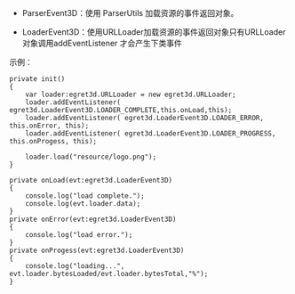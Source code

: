 
* ParserEvent3D：使用 ParserUtils 加载资源的事件返回对象。

* LoaderEvent3D：使用URLLoader加载资源的事件返回对象只有URLLoader对象调用addEventListener 才会产生下类事件

示例：
        
```
private init()
{
	var loader:egret3d.URLLoader = new egret3d.URLLoader;
	loader.addEventListener( egret3d.LoaderEvent3D.LOADER_COMPLETE,this.onLoad,this);
	loader.addEventListener( egret3d.LoaderEvent3D.LOADER_ERROR, this.onError, this);
	loader.addEventListener( egret3d.LoaderEvent3D.LOADER_PROGRESS, this.onProgess, this);

	loader.load("resource/logo.png");
}

private onLoad(evt:egret3d.LoaderEvent3D)
{
	console.log("load complete.");
	console.log(evt.loader.data);
}
private onError(evt:egret3d.LoaderEvent3D)
{
	console.log("load error.");
}
private onProgess(evt:egret3d.LoaderEvent3D)
{
	console.log("loading...", evt.loader.bytesLoaded/evt.loader.bytesTotal,"%");
}
```
